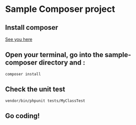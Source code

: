 # Sample Composer project

## Install composer
[See you here](https://getcomposer.org/doc/00-intro.md#using-the-installer)

## Open your terminal, go into the sample-composer directory and :
```
composer install
```

## Check the unit test
```
vendor/bin/phpunit tests/MyClassTest
```

## Go coding!